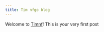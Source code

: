 ```yaml
---
title: Tim nfgo blog
---
```

Welcome to [Timnf](https://Timnf.github.io/)! This is your very first post
